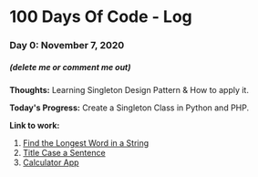 # 100 Days Of Code - Log

### Day 0: November 7, 2020
##### (delete me or comment me out)

**Thoughts:** Learning Singleton Design Pattern & How to apply it. 

**Today's Progress:** Create a Singleton Class in Python and PHP.

**Link to work:** 
1. [Find the Longest Word in a String](https://www.freecodecamp.com/challenges/find-the-longest-word-in-a-string)
2. [Title Case a Sentence](https://www.freecodecamp.com/challenges/title-case-a-sentence)
3. [Calculator App](http://www.example.com)
